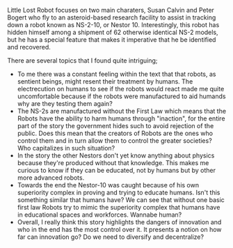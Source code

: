 Little Lost Robot focuses on two main charaters, Susan Calvin and Peter Bogert who fly to an asteroid-based research facility to assist in tracking down a robot known as NS-2-10, or Nestor 10. Interestingly, this robot has hidden himself among a shipment of 62 otherwise identical NS-2 models, but he has a special feature that makes it imperative that he be identified and recovered.

There are several topics that I found quite intriguing; 
- To me there was a constant feeling within the text that that robots, as sentient beings, might resent their treatment by humans. The electrecution on humans to see if the robots would react made me quite uncomfortable because if the robots were manufactured to aid humands why are they testing them again? 
- The NS-2s are manufactured without the First Law which means that the Robots have the ability to harm humans through "inaction", for the entire part of the story the government hides such to avoid rejection of the public. Does this mean that the creators of Robots are the ones who control them and in turn allow them to control the greater societies? Who capitalizes in such situation?
- In the story the other Nestors don't yet know anything about physics because they're produced without that knowledge. This makes me curious to know if they can be educated, not by humans but by other more advanced robots.
- Towards the end the Nestor-10 was caught because of his own superiority complex in proving and trying to educate humans. Isn't this something similar that humans have? We can see that without one basic first law Robots try to mimic the superiority complex that humans have in educational spaces and workforces. Wannabe human?
- Overall, I really think this story highlights the dangers of innovation and who in the end has the most control over it. It presents a notion on how far can innovation go? Do we need to diversify and decentralize?
